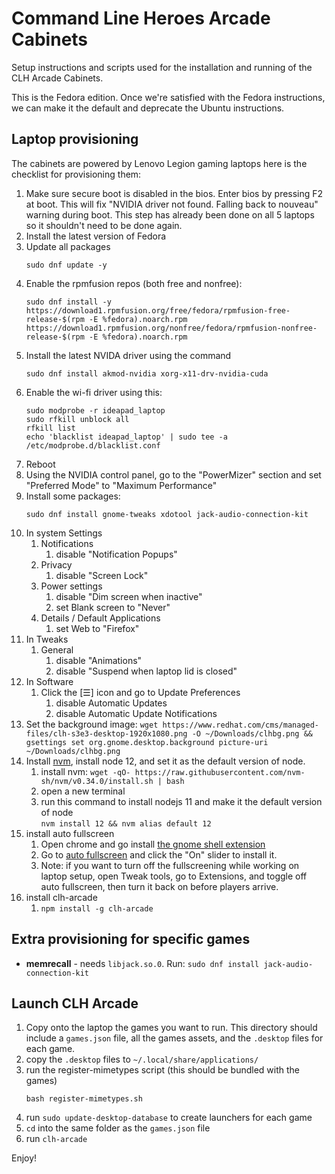 # Command Line Heroes Arcade Cabinets

Setup instructions and scripts used for the installation and running of the CLH Arcade Cabinets.

This is the Fedora edition.  Once we're satisfied with the Fedora instructions, we can make it the default and deprecate the Ubuntu instructions.

## Laptop provisioning

The cabinets are powered by Lenovo Legion gaming laptops here is the checklist for provisioning them:



1. Make sure secure boot is disabled in the bios.  Enter bios by pressing F2 at boot.  This will fix "NVIDIA driver not found. Falling back to nouveau" warning during boot.  This step has already been done on all 5 laptops so it shouldn't need to be done again.
1. Install the latest version of Fedora
1. Update all packages
    ```
    sudo dnf update -y
    ```
1. Enable the rpmfusion repos (both free and nonfree):
    ```
    sudo dnf install -y https://download1.rpmfusion.org/free/fedora/rpmfusion-free-release-$(rpm -E %fedora).noarch.rpm https://download1.rpmfusion.org/nonfree/fedora/rpmfusion-nonfree-release-$(rpm -E %fedora).noarch.rpm
    ```
1. Install the latest NVIDA driver using the command
    ```
    sudo dnf install akmod-nvidia xorg-x11-drv-nvidia-cuda
    ```
1. Enable the wi-fi driver using this: 
    ```
    sudo modprobe -r ideapad_laptop
    sudo rfkill unblock all
    rfkill list
    echo 'blacklist ideapad_laptop' | sudo tee -a /etc/modprobe.d/blacklist.conf
    ```
1. Reboot
1. Using the NVIDIA control panel, go to the "PowerMizer" section and set "Preferred Mode" to "Maximum Performance"
1. Install some packages:
    ```
    sudo dnf install gnome-tweaks xdotool jack-audio-connection-kit
    ```
1. In system Settings
    1. Notifications
        1. disable "Notification Popups"
    1. Privacy
        1. disable "Screen Lock"
    1. Power settings
        1. disable "Dim screen when inactive"
        1. set Blank screen to "Never"
    1. Details / Default Applications
        1. set Web to "Firefox"
1. In Tweaks 
    1. General
        1. disable "Animations"
        1. disable "Suspend when laptop lid is closed"
1. In Software
    1. Click the [☰] icon and go to Update Preferences
        1. disable Automatic Updates
        1. disable Automatic Update Notifications
1. Set the background image: `wget https://www.redhat.com/cms/managed-files/clh-s3e3-desktop-1920x1080.png -O ~/Downloads/clhbg.png && gsettings set org.gnome.desktop.background picture-uri ~/Downloads/clhbg.png`
1. Install [nvm](https://github.com/nvm-sh/nvm/blob/master/README.md), install node 12, and set it as the default version of node.
    1. install nvm: `wget -qO- https://raw.githubusercontent.com/nvm-sh/nvm/v0.34.0/install.sh | bash`
    1. open a new terminal
    1. run this command to install nodejs 11 and make it the default version of node<br>
    `nvm install 12 && nvm alias default 12`
1. install auto fullscreen
    1. Open chrome and go install [the gnome shell extension](https://chrome.google.com/webstore/detail/gnome-shell-integration/gphhapmejobijbbhgpjhcjognlahblep)
    1. Go to [auto fullscreen](https://extensions.gnome.org/extension/1891/auto-fullscreen/) and click the "On" slider to install it.
    1. Note: if you want to turn off the fullscreening while working on laptop setup, open Tweak tools, go to Extensions, and toggle off auto fullscreen, then turn it back on before players arrive.
1. install clh-arcade
    1. `npm install -g clh-arcade`

## Extra provisioning for specific games

 - **memrecall** - needs `libjack.so.0`.  Run: `sudo dnf install jack-audio-connection-kit`
 
## Launch CLH Arcade

1. Copy onto the laptop the games you want to run.  This directory should include a `games.json` file, all the games assets, and the `.desktop` files for each game.
1. copy the `.desktop` files to `~/.local/share/applications/`
1. run the register-mimetypes script (this should be bundled with the games)
   ```
   bash register-mimetypes.sh
   ```
1. run `sudo update-desktop-database` to create launchers for each game
1. `cd` into the same folder as the `games.json` file
1. run `clh-arcade`

Enjoy!
